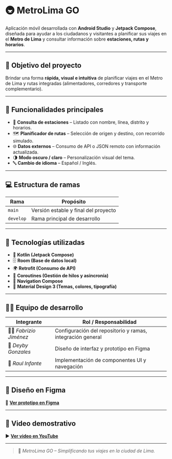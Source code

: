 # 🚇 MetroLima GO

Aplicación móvil desarrollada con **Android Studio** y **Jetpack Compose**, diseñada para ayudar a los ciudadanos y visitantes a planificar sus viajes en el **Metro de Lima** y consultar información sobre **estaciones, rutas y horarios**.

---

## 🎯 Objetivo del proyecto

Brindar una forma **rápida, visual e intuitiva** de planificar viajes en el Metro de Lima y rutas integradas (alimentadores, corredores y transporte complementario).

---

## 🧩 Funcionalidades principales

- 🚉 **Consulta de estaciones** – Listado con nombre, línea, distrito y horarios.  
- 🗺️ **Planificador de rutas** – Selección de origen y destino, con recorrido simulado.  
- 🌐 **Datos externos** – Consumo de API o JSON remoto con información actualizada.  
- 🌗 **Modo oscuro / claro** – Personalización visual del tema.  
- 🔤 **Cambio de idioma** – Español / Inglés.  

---

## 💻 Estructura de ramas

| **Rama**              | **Propósito**                                  |
|------------------------|------------------------------------------------|
| `main`                | Versión estable y final del proyecto           |
| `develop`             | Rama principal de desarrollo                   |


---

## 🧠 Tecnologías utilizadas

- 🧩 **Kotlin (Jetpack Compose)**  
- 🗄️ **Room (Base de datos local)**  
- 🌍 **Retrofit (Consumo de API)**  
- 🔄 **Coroutines (Gestión de hilos y asincronía)**  
- 🧭 **Navigation Compose**  
- 🎨 **Material Design 3 (Temas, colores, tipografía)**  

---

## 🧑‍💻 Equipo de desarrollo

| **Integrante** | **Rol / Responsabilidad** |
|----------------|----------------------------|
| 👨‍💻 *Fabrizio Jiménez* | Configuración del repositorio y ramas, integración general |
| 🎨 *Deyby Gonzales* | Diseño de interfaz y prototipo en Figma |
| 🧱 *Raul Infante* | Implementación de componentes UI y navegación |

---

## 🎨 Diseño en Figma

🔗 [**Ver prototipo en Figma**](https://www.figma.com/make/BeQi70cZOOdd5epKvVHq8l/MetroLima-GO-App-Structure?node-id=0-1&p=f&t=Q9J0sySmxbBJsHV0-0)

---

## 🎥 Video demostrativo

▶️ [**Ver video en YouTube**](https://youtu.be/ltviFPj-nVA)

---

> 💬 *MetroLima GO – Simplificando tus viajes en la ciudad de Lima.*
